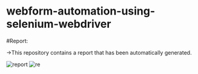 # webform-automation-using-selenium-webdriver

#Report:

->This repository contains a report that has been automatically generated.

![report](https://github.com/Jaahin49/webform-automation-using-selenium-webdriver/assets/57382445/69658dbb-d055-46d5-bf64-a054d8d9c7e8)
![re](https://github.com/Jaahin49/webform-automation-using-selenium-webdriver/assets/57382445/e8d7936c-c7c0-4a70-9272-a1a95b745695)




